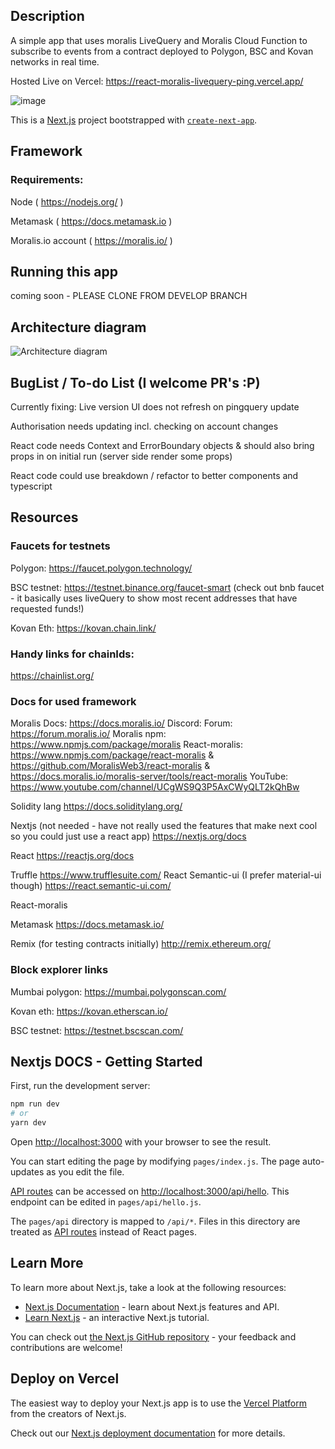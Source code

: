 ## Description

A simple app that uses moralis LiveQuery and Moralis Cloud Function to subscribe to events from a contract deployed to Polygon, BSC and Kovan networks in real time.

Hosted Live on Vercel: https://react-moralis-livequery-ping.vercel.app/

![image](https://user-images.githubusercontent.com/12529822/135797271-a074c2dd-164a-4acf-9105-6b997aa0c3ba.png)


This is a [Next.js](https://nextjs.org/) project bootstrapped with [`create-next-app`](https://github.com/vercel/next.js/tree/canary/packages/create-next-app).


## Framework

### Requirements:

Node ( https://nodejs.org/ )

Metamask ( https://docs.metamask.io )

Moralis.io account ( https://moralis.io/ )


## Running this app

coming soon - PLEASE CLONE FROM DEVELOP BRANCH


## Architecture diagram


![Architecture diagram](https://user-images.githubusercontent.com/12529822/135826932-09eb6f65-2fb4-420b-a5fd-7c8bf62b090d.png)



## BugList / To-do List (I welcome PR's :P)

Currently fixing: Live version UI does not refresh on pingquery update

Authorisation needs updating incl. checking on account changes

React code needs Context and ErrorBoundary objects & should also bring props in on initial run (server side render some props)

React code could use breakdown / refactor to better components and typescript


## Resources


### Faucets for testnets 

Polygon: https://faucet.polygon.technology/

BSC testnet: https://testnet.binance.org/faucet-smart (check out bnb faucet - it basically uses liveQuery to show most recent addresses that have requested funds!)

Kovan Eth: https://kovan.chain.link/ 

### Handy links for chainIds:

https://chainlist.org/ 

### Docs for used framework
Moralis
Docs: https://docs.moralis.io/ 
Discord: 
Forum: https://forum.moralis.io/ 
Moralis npm: https://www.npmjs.com/package/moralis 
React-moralis: https://www.npmjs.com/package/react-moralis & https://github.com/MoralisWeb3/react-moralis & https://docs.moralis.io/moralis-server/tools/react-moralis 
YouTube: https://www.youtube.com/channel/UCgWS9Q3P5AxCWyQLT2kQhBw 

Solidity lang
https://docs.soliditylang.org/ 

Nextjs (not needed - have not really used the features that make next cool so you could just use a react app)
https://nextjs.org/docs

React
https://reactjs.org/docs 

Truffle
https://www.trufflesuite.com/ 
React Semantic-ui (I prefer material-ui though)
https://react.semantic-ui.com/ 

React-moralis

Metamask
https://docs.metamask.io/ 

Remix (for testing contracts initially)
http://remix.ethereum.org/


### Block explorer links

Mumbai polygon: https://mumbai.polygonscan.com/ 

Kovan eth: https://kovan.etherscan.io/ 

BSC testnet: https://testnet.bscscan.com/ 



## Nextjs DOCS - Getting Started

First, run the development server:

```bash
npm run dev
# or
yarn dev
```

Open [http://localhost:3000](http://localhost:3000) with your browser to see the result.

You can start editing the page by modifying `pages/index.js`. The page auto-updates as you edit the file.

[API routes](https://nextjs.org/docs/api-routes/introduction) can be accessed on [http://localhost:3000/api/hello](http://localhost:3000/api/hello). This endpoint can be edited in `pages/api/hello.js`.

The `pages/api` directory is mapped to `/api/*`. Files in this directory are treated as [API routes](https://nextjs.org/docs/api-routes/introduction) instead of React pages.

## Learn More

To learn more about Next.js, take a look at the following resources:

- [Next.js Documentation](https://nextjs.org/docs) - learn about Next.js features and API.
- [Learn Next.js](https://nextjs.org/learn) - an interactive Next.js tutorial.

You can check out [the Next.js GitHub repository](https://github.com/vercel/next.js/) - your feedback and contributions are welcome!

## Deploy on Vercel

The easiest way to deploy your Next.js app is to use the [Vercel Platform](https://vercel.com/new?utm_medium=default-template&filter=next.js&utm_source=create-next-app&utm_campaign=create-next-app-readme) from the creators of Next.js.

Check out our [Next.js deployment documentation](https://nextjs.org/docs/deployment) for more details.
